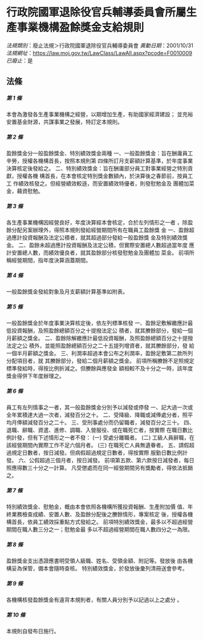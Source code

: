 # 行政院國軍退除役官兵輔導委員會所屬生產事業機構盈餘獎金支給規則

*法規類別*：廢止法規＞行政院國軍退除役官兵輔導委員會
*異動日期*：2001/10/31  
*法規網址*：https://law.moj.gov.tw/LawClass/LawAll.aspx?pcode=F0010009
*已廢止*：是


## 法條
##### 第 1 條
本會為激發各生產事業機構之經營，以期增加生產，有助國家經濟建設；
並充裕安置基金財源，共謀事業之發展，特訂定本規則。

##### 第 2 條
盈餘獎金分一般盈餘獎金、特別績效獎金兩種
一、一般盈餘獎金：旨在酬庸員工辛勞，授權各機構首長，按照本規則第
    四條所訂月支薪額計算基準，於年度事業決算核定後發給之。
二、特別績效獎金：旨在酬庸部分員工對事業經營之特別貢獻，授權各機
    構首長，在本會核定特別獎金數額內，於決算後之春節前，按員工工
    作績效核發之。但經營績效較遜，而安置績效特優者，則發慰勉金及
    團體加菜金，藉資慰勉。


##### 第 3 條
各生產事業機構因經營良好，年度決算經本會核定，合於左列情形之一者
，除盈餘分配另案辦理外，得照本規則發給經營期間所有在職員工盈餘獎
金
一、盈餘超過應計投資報酬及法定公積者，就其超過部分發給一般盈餘獎
    金及特別績效獎金。
二、盈餘未超過應計投資報酬及法定公積，但實際安置總人數超過當年度
    應計安置總人數，而績效優良者，就其盈餘部分核發慰勉金及團體加
    菜金。
前項所稱經營期間，指年度決算涵蓋期間。


##### 第 4 條
一般盈餘獎金發給對象及月支薪額計算基準如附表。

##### 第 5 條
一般盈餘獎金於年度事業決算核定後，依左列標準核發
一、盈餘足敷解繳應計最低投資報酬，及照盈餘總額百分之十提撥法定公
    積者，就其賸餘部分，發給一個月薪額之獎金。
二、盈餘除解繳應計最低投資報酬，及照盈餘總額百分之十提撥法定之公
    積外，並能照盈餘總額百分之二十五提列增資者，就其賸餘部分，發
    給一個半月薪額之獎金。
三、利潤率超過本會公布之利潤率，盈餘足敷第二款所列分配項目者，就
    其賸餘部分，發給二個月薪額之獎金。
前項所稱賸餘不足照規定標準發給時，得按比例折減之。但賸餘與應發金
額相較不及十分之一時，該年度獎金得併下年度辦理之。


##### 第 6 條
員工有左列情事之一者，其一般盈餘獎金分別予以減發或停發
一、記大過一次或全年累積達大過一次者，減發百分之十。
二、受降級、降職或減俸處分者，照平均月俸額減發百分之二十。
三、受刑事處分而仍留職者，減發百分之三十。
四、退職、辭職、資遣、進修、調職、入營服役、或在職死亡者，按實際
    在職日數比例計發，但有下述情形之一者不發：
 (一) 受處分離職者。
 (二) 工級人員辭職，在該經營期間內實際工作不足六個月者。
 (三) 在職死亡人員無遺眷者。
五、請假超過規定日數者，按日減發。但病假超過規定日數者，得按實際
    服勤日數比例計發。
六、公假超過三個月者，按日減發。
前項第五款、第六款按日減發者，每日照應得數三十分之一計算。
凡受懲處而在同一經營期間另有獎勵者，得依法抵銷之。


##### 第 7 條
特別績效獎金、慰勉金，概由本會依照各機構所獲投資報酬、生產附加價
值、年終業務檢查成績、安置人數、及盈餘分配後之賸餘情形，專案核定
後，授權各機構首長，依員工績效採重點方式發給之。
前項特別績效獎金，最多以不超過經營期間在職人數三分之一；慰勉金最
多以不超過經營期間在職人數四分之一為限。

##### 第 8 條
盈餘獎金支出憑證應書明受領人級職、姓名、受領金額、附記等。發放後
由各機構妥為保管，備本會隨時查核。
特別績效獎金，於發放後彙列清冊送會參考。

##### 第 9 條
各機構核發盈餘獎金有違背本規則者，有關人員分別予以記過以上之處分
。

##### 第 10 條
本規則自發布日施行。


